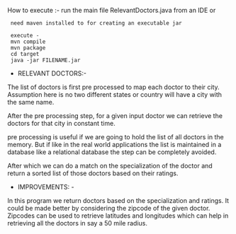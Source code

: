 

  How to execute :-
    run the main file RelevantDoctors.java from an IDE or

     need maven installed to for creating an executable jar

     execute -
     mvn compile
     mvn package
     cd target
     java -jar FILENAME.jar


 * RELEVANT DOCTORS:-

  The list of doctors is first pre processed to map each doctor to their city. Assumption here is no two different
  states or country will have  a city with the same name.

  After the pre processing step, for a given input doctor we can retrieve the doctors for that city in constant
  time.

  pre processing is useful if we are going to hold the list of all doctors in the memory. But if like in the real world
  applications the list is maintained in a database like a relational database the step can be
  completely avoided.

  After which we can do a match on the specialization of the doctor and return a sorted list of those doctors based on
  their ratings.

 * IMPROVEMENTS: -

  In this program we return doctors based on the specialization and ratings.
  It could be made better by considering the zipcode of the given doctor. Zipcodes can be used to retrieve
  latitudes and longitudes which can help in retrieving all the doctors in say a 50 mile radius.